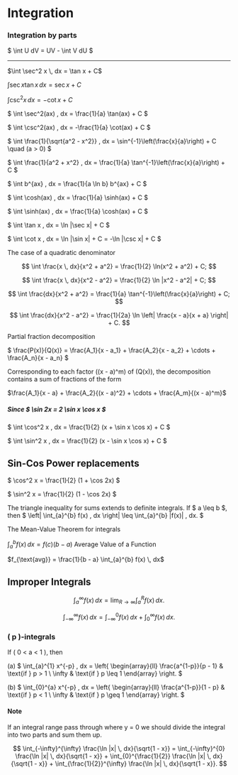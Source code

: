 # Integration
### Integration by parts

$ \int U dV = UV - \int V dU $

<hr>
$\int \sec^2 x \, dx = \tan x + C$

$\int \sec x \tan x \, dx = \sec x + C$

$\int \csc^2 x \, dx = -\cot x + C$



$ \int \sec^2(ax) \, dx = \frac{1}{a} \tan(ax) + C $

$ \int \csc^2(ax) \, dx = -\frac{1}{a} \cot(ax) + C $

$ \int \frac{1}{\sqrt{a^2 - x^2}} \, dx = \sin^{-1}\left(\frac{x}{a}\right) + C \quad (a > 0) $

$ \int \frac{1}{a^2 + x^2} \, dx = \frac{1}{a} \tan^{-1}\left(\frac{x}{a}\right) + C $


$ \int b^{ax} \, dx = \frac{1}{a \ln b} b^{ax} + C $

$ \int \cosh(ax) \, dx = \frac{1}{a} \sinh(ax) + C $

$ \int \sinh(ax) \, dx = \frac{1}{a} \cosh(ax) + C $

$ \int \tan x \, dx = \ln |\sec x| + C $

$ \int \cot x \, dx = \ln |\sin x| + C = -\ln |\csc x| + C $

The case of a quadratic denominator

$$ \int \frac{x \, dx}{x^2 + a^2} = \frac{1}{2} \ln(x^2 + a^2) + C; $$

$$ \int \frac{x \, dx}{x^2 - a^2} = \frac{1}{2} \ln |x^2 - a^2| + C; $$

$$ \int \frac{dx}{x^2 + a^2} = \frac{1}{a} \tan^{-1}\left(\frac{x}{a}\right) + C; $$

$$ \int \frac{dx}{x^2 - a^2} = \frac{1}{2a} \ln \left| \frac{x - a}{x + a} \right| + C. $$

Partial fraction decomposition

$ \frac{P(x)}{Q(x)} = \frac{A_1}{x - a_1} + \frac{A_2}{x - a_2} + \cdots + \frac{A_n}{x - a_n} $

Corresponding to each factor \((x - a)^m\) of \(Q(x)\), the decomposition contains a sum of fractions of the form

$\frac{A_1}{x - a} + \frac{A_2}{(x - a)^2} + \cdots + \frac{A_m}{(x - a)^m}$




##### Since $ \sin 2x = 2 \sin x \cos x $
$ \int \cos^2 x \, dx = \frac{1}{2} (x + \sin x \cos x) + C $

$ \int \sin^2 x \, dx = \frac{1}{2} (x - \sin x \cos x) + C $

## Sin-Cos Power replacements

$ \cos^2 x = \frac{1}{2} (1 + \cos 2x) $

$ \sin^2 x = \frac{1}{2} (1 - \cos 2x) $

The triangle inequality for sums extends to definite integrals. If $ a \leq b $, then
$ \left| \int_{a}^{b} f(x) \, dx \right| \leq \int_{a}^{b} |f(x)| \, dx. $

The Mean-Value Theorem for integrals

$\int_{a}^{b} f(x) \, dx = f(c) (b - a)$
Average Value of a Function

$f_{\text{avg}} = \frac{1}{b - a} \int_{a}^{b} f(x) \, dx$
## Improper Integrals
$$ \int_{a}^{\infty} f(x) \, dx = \lim_{R \to \infty} \int_{a}^{R} f(x) \, dx. $$

$$ \int_{-\infty}^{\infty} f(x) \, dx = \int_{-\infty}^{0} f(x) \, dx + \int_{0}^{\infty} f(x) \, dx. $$

### \( p \)-integrals

If \( 0 < a < 1 \), then

(a) $ \int_{a}^{1} x^{-p} \, dx = \left\{ \begin{array}{ll}
\frac{a^{1-p}}{p - 1} & \text{if } p > 1 \\
\infty & \text{if } p \leq 1
\end{array} \right. $

(b) $ \int_{0}^{a} x^{-p} \, dx = \left\{ \begin{array}{ll}
\frac{a^{1-p}}{1 - p} & \text{if } p < 1 \\
\infty & \text{if } p \geq 1
\end{array} \right. $

#### Note

If an integral range pass through where y = 0 we should divide the integral into two parts and sum them up.

$$ \int_{-\infty}^{\infty} \frac{\ln |x| \, dx}{\sqrt{1 - x}} = \int_{-\infty}^{0} \frac{\ln |x| \, dx}{\sqrt{1 - x}} + \int_{0}^{\frac{1}{2}} \frac{\ln |x| \, dx}{\sqrt{1 - x}} + \int_{\frac{1}{2}}^{\infty} \frac{\ln |x| \, dx}{\sqrt{1 - x}}. $$
